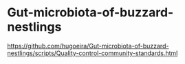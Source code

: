 # Gut-microbiota-of-buzzard-nestlings


https://github.com/hugoeira/Gut-microbiota-of-buzzard-nestlings/scripts/Quality-control-community-standards.html
